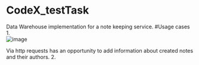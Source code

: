# CodeX_testTask
Data Warehouse implementation for a note keeping service.
#Usage cases
1.  
![image](https://github.com/D2J3D/CodeX_testTask/assets/120342275/a70a0b21-4575-4057-870b-d8871b6f0c18)

Via http requests has an opportunity to add information about created notes and their authors. 
2. 
